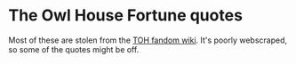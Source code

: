 # The Owl House Fortune quotes
Most of these are stolen from the [TOH fandom wiki](https://theowlhouse.fandom.com/wiki/Category:Quotes).
It's poorly webscraped, so some of the quotes might be off.
